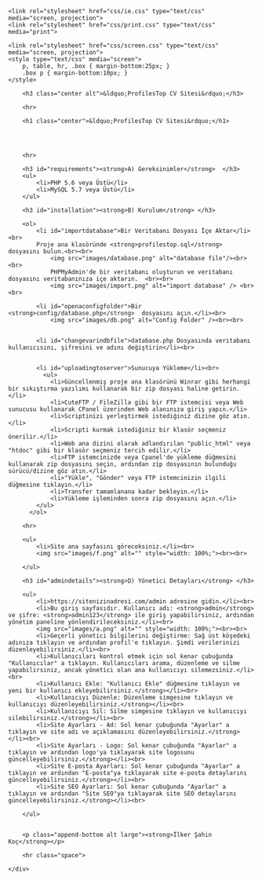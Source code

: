<!DOCTYPE HTML>
<html>
<head lang="en">
	<meta http-equiv="content-type" content="text/html;charset=utf-8">
	<title>ProfilesTop CV Site</title>
	
	<link rel="stylesheet" href="css/ie.css" type="text/css" media="screen, projection">
	<link rel="stylesheet" href="css/print.css" type="text/css" media="print">
	
	<link rel="stylesheet" href="css/screen.css" type="text/css" media="screen, projection">
	<style type="text/css" media="screen">
		p, table, hr, .box { margin-bottom:25px; }
		.box p { margin-bottom:10px; }
	</style>
</head>


<body>
	<div class="container">
	
		<h3 class="center alt">&ldquo;ProfilesTop CV Sitesi&rdquo;</h3>
		
		<hr>
		
		<h1 class="center">&ldquo;ProfilesTop CV Sitesi&rdquo;</h1>	
	
		
	
		
		<hr>
		
		<h3 id="requirements"><strong>A) Gereksinimler</strong>  </h3>
		<ul>
		    <li>PHP 5.6 veya Üstü</li>
		    <li>MySQL 5.7 veya Üstü</li>
		</ul>
		
		<h3 id="installation"><strong>B) Kurulum</strong> </h3>
           
        <ol>
            <li id="importdatabase">Bir Veritabanı Dosyası İçe Aktar</li><br>
			Proje ana klasöründe <strong>profilestop.sql</strong> dosyasını bulun.<br><br>
                <img src="images/database.png" alt="database file"/><br><br>
                PHPMyAdmin'de bir veritabanı oluşturun ve veritabanı dosyasını veritabanınıza içe aktarın.  <br><br>
                <img src="images/import.png" alt="import database" /> <br><br>
                
            <li id="openaconfigfolder">Bir <strong>config/database.php</strong>  dosyasını açın.</li><br>
                <img src="images/db.png" alt="Config Folder" /><br><br>
                
                
            <li id="changevarindbfile">database.php Dosyasında veritabanı kullanıcısını, şifresini ve adını değiştirin</li><br>
            
                
            <li id="uploadingtoserver">Sunucuya Yükleme</li><br>
              <ul>
				<li>Güncellenmiş proje ana klasörünü Winrar gibi herhangi bir sıkıştırma yazılımı kullanarak bir zip dosyası haline getirin.</li>
				<li>CuteFTP / FileZilla gibi bir FTP istemcisi veya Web sunucusu kullanarak CPanel üzerinden Web alanınıza giriş yapın.</li>
				<li>Scriptinizi yerleştirmek istediğiniz dizine göz atın.</li>
				<li>Scripti kurmak istediğiniz bir klasör seçmeniz önerilir.</li>
				<li>Web ana dizini olarak adlandırılan "public_html" veya "htdoc" gibi bir klasör seçmeniz tercih edilir.</li>
				<li>FTP istemcinizde veya Cpanel'de yükleme düğmesini kullanarak zip dosyasını seçin, ardından zip dosyasının bulunduğu sürücü/dizine göz atın.</li>
				<li>"Yükle", "Gönder" veya FTP istemcinizin ilgili düğmesine tıklayın.</li>
				<li>Transfer tamamlanana kadar bekleyin.</li>
				<li>Yükleme işleminden sonra zip dosyasını açın.</li>
			</ul>
		  </ol>
		
		<hr>
		
		<ul>
			<li>Site ana sayfasını göreceksiniz.</li><br>
			<img src="images/f.png" alt="" style="width: 100%;"><br><br>
			
		</ul>
	
		<h3 id="admindetails"><strong>D) Yönetici Detayları</strong> </h3>
		
		<ul>
			<li>https://sitenizinadresi.com/admin adresine gidin.</li><br>
			<li>Bu giriş sayfasıdır. Kullanıcı adı: <strong>admin</strong> ve şifre: <strong>admin123</strong> ile giriş yapabilirsiniz, ardından yönetim paneline yönlendirileceksiniz.</li><br>
			<img src="images/a.png" alt="" style="width: 100%;"><br><br>
			<li>Geçerli yönetici bilgilerini değiştirme: Sağ üst köşedeki adınıza tıklayın ve ardından profil'e tıklayın. Şimdi verilerinizi düzenleyebilirsiniz.</li><br>
			<li>Kullanıcıları kontrol etmek için sol kenar çubuğunda "Kullanıcılar" a tıklayın. Kullanıcıları arama, düzenleme ve silme yapabilirsiniz, ancak yönetici olan ana kullanıcıyı silemezsiniz.</li><br>
			<li>Kullanıcı Ekle: "Kullanıcı Ekle" düğmesine tıklayın ve yeni bir kullanıcı ekleyebilirsiniz.</strong></li><br>
			<li>Kullanıcıyı Düzenle: Düzenleme simgesine tıklayın ve kullanıcıyı düzenleyebilirsiniz.</strong></li><br>
			<li>Kullanıcıyı Sil: Silme simgesine tıklayın ve kullanıcıyı silebilirsiniz.</strong></li><br>
			<li>Site Ayarları - Ad: Sol kenar çubuğunda "Ayarlar" a tıklayın ve site adı ve açıklamasını düzenleyebilirsiniz.</strong></li><br>
			<li>Site Ayarları - Logo: Sol kenar çubuğunda "Ayarlar" a tıklayın ve ardından logo'ya tıklayarak site logosunu güncelleyebilirsiniz.</strong></li><br>
			<li>Site E-posta Ayarları: Sol kenar çubuğunda "Ayarlar" a tıklayın ve ardından "E-posta"ya tıklayarak site e-posta detaylarını güncelleyebilirsiniz.</strong></li><br>
			<li>Site SEO Ayarları: Sol kenar çubuğunda "Ayarlar" a tıklayın ve ardından "Site SEO"ya tıklayarak site SEO detaylarını güncelleyebilirsiniz.</strong></li><br>
	
		</ul>
	
		
		<p class="append-bottom alt large"><strong>İlker Şahin Koç</strong></p>
		
		<hr class="space">

	</div>
</body>
</html>
